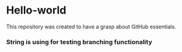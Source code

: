 # Hello-world


This repository was created to have a grasp about GitHub essentials.

### String is using for testing branching functionality
